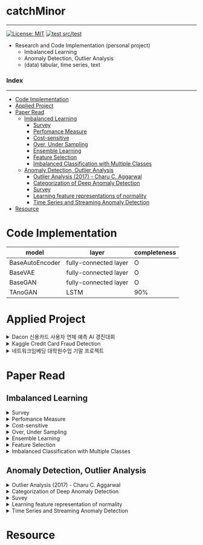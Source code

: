 # catchMinor
---
[![License: MIT](https://img.shields.io/badge/License-MIT-yellow.svg)](https://opensource.org/licenses/MIT)
[![test src/test](https://github.com/minsoo9506/catchMinor/actions/workflows/test.yaml/badge.svg)](https://github.com/minsoo9506/catchMinor/actions/workflows/test.yaml)

- Research and Code Implementation (personal project)
    - Imbalanced Learning
    - Anomaly Detection, Outlier Analysis
    - (data) tabular, time series, text

### Index
---
- [Code Implementation](#code-implementation)
- [Applied Project](#applied-project)
- [Paper Read](#paper-read)
  - [Imbalanced Learning](#imbalanced-learning)
    - [Survey](#survey)
    - [Perfomance Measure](#perfomance-measure)
    - [Cost-sensitive](#cost-sensitive)
    - [Over, Under Sampling](#over-under-sampling)
    - [Ensemble Learning](#ensemble-learning)
    - [Feature Selection](#feature-selection)
    - [Imbalanced Classification with Multiple Classes](#imbalanced-classification-with-multiple-classes)
  - [Anomaly Detection, Outlier Analysis](#anomaly-detection-outlier-analysis)
    - [Outlier Analysis (2017) - Charu C. Aggarwal](#outlier-analysis-2017---charu-c-aggarwal)
    - [Categorization of Deep Anomaly Detection](#categorization-of-deep-anomaly-detection)
    - [Survey](#survey-1)
    - [Learning feature representations of normality](#learning-feature-representations-of-normality)
    - [Time Series and Streaming Anomaly Detection](#time-series-and-streaming-anomaly-detection)
- [Resource](#resource)

# Code Implementation
|model|layer|completeness|
|---|---|---|
|BaseAutoEncoder|fully-connected layer|O|
|BaseVAE|fully-connected layer|O|
|BaseGAN|fully-connected layer|O|
|TAnoGAN|LSTM|90%|

# Applied Project
<details>
  <summary>Dacon 신용카드 사용자 연체 예측 AI 경진대회</summary>

- tabular, multiple classes classification(3 classes), imbalance, logloss
- practice
  - OVO + Oversampling
  - Predict Probability Calibration
  - MetaCost
</details>
<details>
  <summary>Kaggle Credit Card Fraud Detection</summary>

- tabular, binary classification, imbalance
- practice
  - SMOTE
  - Unsupervised PCA based algorithm
</details>
<details>
  <summary>네트워크임베딩 대학원수업 기말 프로젝트</summary>

- Anomaly Detection with Graph Embedding Ensemble
  - (small size) tabular data
  - Node2Vec, PCA, Mahalanobis, LOF, Random Forest
</details>

# Paper Read

## Imbalanced Learning

<details>
  <summary>Survey</summary>

### Survey
- Learning From Imbalanced Data: open challenges and future directions (survey article 2016)
  - [`Paper Link`](https://link.springer.com/article/10.1007/s13748-016-0094-0) | `My Summary` | `My Code`

</details>

<details>
  <summary>Perfomance Measure</summary>

### Perfomance Measure
- The precision-recall plot is more informative than the ROC plot when evaluating binary classifiers on imbalanced datasets
  - [`Paper Link`](https://pubmed.ncbi.nlm.nih.gov/25738806/) | `My Summary` | `My Code`
- The Relationship Between Precision-Recall and ROC Curves
  - [`Paper Link`](https://www.biostat.wisc.edu/~page/rocpr.pdf) | `My Summary` | `My Code`
- Predicting Good Probabilities With Supervised Learning
  - [`Paper Link`](https://www.cs.cornell.edu/~alexn/papers/calibration.icml05.crc.rev3.pdf) | `My Summary` | `My Code`
- Properties and benefits of calibrated classifiers
  - [`Paper Link`](http://www.ifp.illinois.edu/~iracohen/publications/CalibrationECML2004.pdf) | `My Summary` | `My Code`
- The precision-recall plot is more informative than the ROC plot when evaluating binary classifiers on imbalanced datasets
  - [`Paper Link`](https://www.researchgate.net/publication/273155496_The_Precision-Recall_Plot_Is_More_Informative_than_the_ROC_Plot_When_Evaluating_Binary_Classifiers_on_Imbalanced_Datasets) | `My Summary` | `My Code`
  
</details>

<details>
  <summary>Cost-sensitive</summary>

### Cost-sensitive
- An optimized cost-sensitive SVM for imbalanced data learning
  - [`Paper Link`](https://webdocs.cs.ualberta.ca/~zaiane/postscript/pakdd13-1.pdf) | `My Summary` | `My Code`
- Metacost : a general method for making classifiers cost-sensitive (KDD 99)
  - [`Paper Link`](https://homes.cs.washington.edu/~pedrod/papers/kdd99.pdf) | `My Summary` | `My Code`
- The influence of class imbalance on cost-sensitive learning (IEEE 2006)
  - [`Paper Link`](https://ieeexplore.ieee.org/document/4053137) | `My Summary` | `My Code`

</details>

<details>
  <summary>Over, Under Sampling</summary>

### Over, Under Sampling
- SMOTE (2002)
  - [`Paper Link`](https://arxiv.org/pdf/1106.1813.pdf) | `My Summary` | `My Code`
- SMOTE for learning from imbalanced data : progress and challenges (2018)
  - [`Paper Link`](https://www.jair.org/index.php/jair/article/view/11192) | `My Summary` | `My Code`
- Influence of minority class instance types on SMOTE imbalanced data oversampling
  - [`Paper Link`](https://www.researchgate.net/publication/320625181_Influence_of_minority_class_instance_types_on_SMOTE_imbalanced_data_oversampling) | `My Summary` | `My Code`
  - Calibrating Probability with Undersampling for Unbalanced Classification (2015)
    - [`Paper Link`](https://www3.nd.edu/~dial/publications/dalpozzolo2015calibrating.pdf) | `My Summary` | `My Code`

</details>

<details>
  <summary>Ensemble Learning</summary>

### Ensemble Learning
- Self-paced Ensemble for Highly Imbalanced Massive Data Classification (2020)
  - [`Paper Link`](https://arxiv.org/abs/1909.03500) | `My Summary` | `My Code`

</details>

</details>

<details>
  <summary>Feature Selection</summary>

### Feature Selection
- Ensemble-based wrapper methods for feature selection and class imbalance learning (2010)
  - [`Paper Link`]| `My Summary` | `My Code`

</details>

<details>
  <summary>Imbalanced Classification with Multiple Classes</summary>

### Imbalanced Classification with Multiple Classes
- Imbalanced Classification with Multiple Classes
  - Decomposition-Based Approaches
  - Ad-hoc Approaches

</details>

## Anomaly Detection, Outlier Analysis

<details>
  <summary>Outlier Analysis (2017) - Charu C. Aggarwal</summary>

### Outlier Analysis (2017) - Charu C. Aggarwal
- Chapter02 Probabilistic and Statistical Models for Outlier Detection
- Chapter03 Linear Models for Outlier Detection
    - Linear Regression, PCA, OCSVM
- Chapter04 Proximity-Based Outlier Detection
    - Distance-Based
    - Density-Based (LOF, LOCI, Histogram, Kernel Density)
- Chapter05 High-Dimensional Outlier Detection
    - Axis-Parallel subsapce
    - Generalized subspace
- Chapter06 Outlier Ensembles
    - Variance reduction
    - Bias reduction
- Chapter07 Supervised Outlier Detection
    - Cost-Sentitive (MetaCost, Weighting Method)
    - Adaptive Re-sampling (SMOTE)
    - Boosting
    - Semi-Supervision
    - Supervised Models for Unsupervised Outlier Detection
- Chapter08 Outlier Detection in Categorical, Text, and Mixed Attributed Data
- Chapter09 Time Series and Streaming Outlier Detection
    - Prediction-based Anomaly Detection
        - Univariate aase (ARIMA)
        - Multiple Time Series
        - selection method
        - PCA method
- ...

</details>

<details>
  <summary>Categorization of Deep Anomaly Detection</summary>

### Categorization of Deep Anomaly Detection
- Deep learning for feature extraction
- Learning feature representations of normality
  - Generic normality feature learning
    - AutoEncoder, GAN, Predictability Modeling, Self-Supervised classification
  - Anomaly measure-dependent feature learning
    - Distance-based classification, One-class classification measure, Clustering-based measure
- End-to-end anomaly score learning
  - Ranking model, Prior-driven model, Softmax likelihood model, End-to-end one-class classification

</details>

<details>
  <summary>Suvey</summary>

### Survey
- Deep Learning for Anomaly Detection A Review (2020)
  - [`Paper Link`](https://arxiv.org/pdf/2007.02500.pdf) | [`My Summary`](./reports/Deep%20Learning%20for%20Anomaly%20Detection%20A%20Review.md) | `My Code`
- Autoencoders (2020)
  - [`Paper Link`](https://arxiv.org/pdf/2003.05991.pdf) | `My Summary` | `My Code`

</details>

<details>
  <summary>Learning feature representation of normality</summary>

### Learning feature representations of normality
- Outlier Detection with AutoEncoder Ensemble (2017)
  - [`Paper Link`](https://saketsathe.net/downloads/autoencoder.pdf) | `My Summary` | `My Code`
- Auto-Encoding Variational Bayes (2014)
  - [`Paper Link`](https://arxiv.org/abs/1312.6114) | [`My Summary`](https://minsoo9506.github.io/07-vae/) | [`My Code`](./My%20code)
- Deep Variational Information Bottleneck (ICLR 2017)
  - [`Paper Link`](https://arxiv.org/abs/1612.00410) | [`My Summary`](https://minsoo9506.github.io/06-ib/) | `My Code`
- Extracting and Composing Robust Features with Denoising Autoencoders (2008)
  - [`Paper Link`](https://www.cs.toronto.edu/~larocheh/publications/icml-2008-denoising-autoencoders.pdf) | `My Summary` | `My Code`
- Generatice Adversarial Nets (NIPS 2014)
  - [`Paper Link`](https://papers.nips.cc/paper/2014/hash/5ca3e9b122f61f8f06494c97b1afccf3-Abstract.html) | [`My Summary`](https://minsoo9506.github.io/03-gan/) | [`My Code`](./My%20code) 
- Least Squares Generative Adversarial Networks (2016)
  - [`Paper Link`](https://arxiv.org/abs/1611.04076) | [`My Summary`](https://minsoo9506.github.io/04-lsgan/) | [`My Code`](./My%20code) 
- Adversarial Autoencoders (2016)
  - [`Paper Link`](https://arxiv.org/abs/1511.05644) | [`My Summary`](./reports/Adversarial_Autoencoders.pdf) | `My Code`
- Generative Probabilistic Novelty Detection with Adversarial Autoencoders (NIPS 2018)
  - [`Paper Link`](https://papers.nips.cc/paper/2018/file/5421e013565f7f1afa0cfe8ad87a99ab-Paper.pdf) | `My Summary`| `My Code`
- Deep Autoencoding Gaussian Mixture Model For Unsupervised Anomaly Detection (ICLR 2018)
  - [`Paper Link`](https://sites.cs.ucsb.edu/~bzong/doc/iclr18-dagmm.pdf) | [`My Summary`](./reports/DAGMM.pdf) | `My Code`
- Anomaly Detection with Robust Deep Autoencoders (KDD 2017)
  - [`Paper Link`](https://www.eecs.yorku.ca/course_archive/2017-18/F/6412/reading/kdd17p665.pdf) | `My Summary` | `My Code`

</details>

<details>
  <summary>Time Series and Streaming Anomaly Detection</summary>

### Time Series and Streaming Anomaly Detection
- Anomaly Detection In Univariate Time-Series : A Survey on the state-of-the-art
  - [`Paper Link`](https://arxiv.org/abs/2004.00433) | `My Summary` | `My Code`
- USAD : UnSupervised Anomaly Detection on multivariate time series (KDD2020)
  - [`Paper Link`](https://dl.acm.org/doi/10.1145/3394486.3403392) | [`My Summary`](./reports/USAD.pdf) | `My Code`
- Variational Attention for Sequence-to-Sequence Models (2017)
  - [`Paper Link`](https://arxiv.org/abs/1712.08207) | `My Summary` | `My Code`
- A Multimodal Anomaly Detector for Robot-Assisted Feeding Using an LSTM-based Variational Autoencoder (2017)
  - [`Paper Link`](https://arxiv.org/abs/1711.00614) | `My Summary` | `My Code`
- Outlier Detection for Time Series with Recurrent Autoencoder Ensembles (2019)
  - [`Paper Link`](https://www.ijcai.org/proceedings/2019/0378.pdf) | `My Summary` | `My Code`
- Robust Anomaly Detection for Multivariate time series through Stochastic Recurrent Neural Network (KKD 2019)
  - [`Paper Link`](https://github.com/NetManAIOps/OmniAnomaly) | `My Summary` | `My Code`
- Time Series Anomaly Detection with Multiresolution Ensemble Decoding (AAAI 2021)
  - [`Paper Link`](https://ojs.aaai.org/index.php/AAAI/article/view/17152) | `My Summary` | `My Code`
- An Improved Arima-Based Traffic Anomaly Detection Algorithm for Wireless Sensor Networks (2016)
  - [`Paper Link`](https://journals.sagepub.com/doi/pdf/10.1155/2016/9653230) | `My Summary` | `My Code`
- Time-Series Anomaly Detection Service at Microsoft (2019)
  - [`Paper Link`](https://arxiv.org/abs/1906.03821) | `My Summary` | `My Code`

</details>

# Resource

